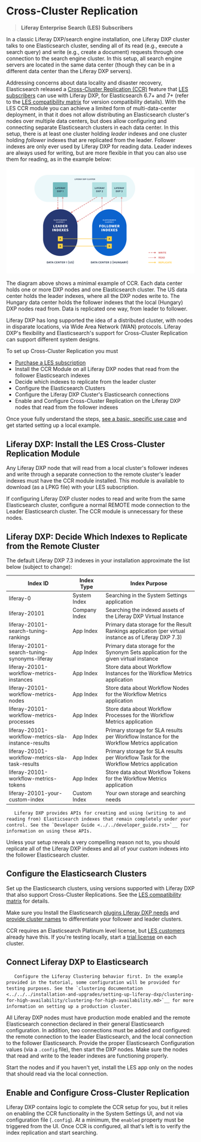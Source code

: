 # Cross-Cluster Replication

> **Liferay Enterprise Search (LES) Subscribers**

In a classic Liferay DXP/search engine installation, one Liferay DXP cluster talks to one Elasticsearch cluster, sending all of its read (e.g., execute a search query) and write (e.g., create a document) requests through one connection to the search engine cluster. In this setup, all search engine servers are located in the same data center (though they can be in a different data center than the Liferay DXP servers).

Addressing concerns about data locality and disaster recovery, Elasticsearch released a [Cross-Cluster Replication (CCR)](https://www.elastic.co/guide/en/elasticsearch/reference/current/xpack-ccr.html) feature that [LES subscribers](https://www.liferay.com/products/dxp/enterprise-search) can use with Liferay DXP, for Elasticsearch 6.7+ and 7+ (refer to the [LES compatibility matrix](https://www.liferay.com/compatibility-matrix/liferay-enterprise-search) for version compatibility details). With the LES CCR module you can achieve a limited form of multi-data-center deployment, in that it does not allow distributing an Elasticsearch cluster's nodes over multiple data centers, but does allow configuring and connecting separate Elasticsearch clusters in each data center. In this setup, there is at least one cluster holding _leader_ indexes and one cluster holding _follower_ indexes that are replicated from the leader. Follower indexes are only ever used by Liferay DXP for reading data. Leader indexes are always used for writing, but are more flexible in that you can also use them for reading, as in the example below:

![With Cross-Cluster Replication, disparate data centers can hold synchronized Elasticsearch clusters with Liferay DXP indexes.](./cross-cluster-replication/images/01.png)

The diagram above shows a minimal example of CCR. Each data center holds one or more DXP nodes and one Elasticsearch cluster. The US data center holds the leader indexes, where all the DXP nodes write to. The Hungary data center holds the follower indexes that the local (Hungary) DXP nodes read from. Data is replicated one way, from leader to follower.

Liferay DXP has long supported the idea of a distributed cluster, with nodes in disparate locations, via Wide Area Network (WAN) protocols. Liferay DXP's flexibility and Elasticsearch's support for Cross-Cluster Replication can support different system designs.

To set up Cross-Cluster Replication you must

- [Purchase a LES subscription](https://www.liferay.com/products/dxp/enterprise-search)
- Install the CCR Module on all Liferay DXP nodes that read from the follower Elasticsearch indexes
- Decide which indexes to replicate from the leader cluster
- Configure the Elasticsearch Clusters
- Configure the Liferay DXP Cluster's Elasticsearch connections
- Enable and Configure Cross-Cluster Replication on the Liferay DXP nodes that read from the follower indexes

Once youe fully understand the steps, [see a basic, specific use case](./configuring-an-example-ccr-installation-replicating-between-data-centers.md) and get started setting up a local example.

## Liferay DXP: Install the LES Cross-Cluster Replication Module

Any Liferay DXP node that will read from a local cluster's follower indexes and write through a separate connection to the remote cluster's leader indexes must have the CCR module installed. This module is available to download (as a LPKG file) with your LES subscription.

If configuring Liferay DXP cluster nodes to read and write from the same Elasticsearch cluster, configure a normal REMOTE mode connection to the Leader Elasticsearch cluster. The CCR module is unnecessary for these nodes.

##  Liferay DXP: Decide Which Indexes to Replicate from the Remote Cluster

The default Liferay DXP 7.3 indexes in your installation approximate the list below (subject to change):

| Index ID                                      | Index Type    | Index Purpose |
| --------------------------------------------- | ------------- | ------------- |
| liferay-0                                     | System Index  | Searching in the System Settings application |
| liferay-20101                                 | Company Index | Searching the indexed assets of the Liferay DXP Virtual Instance |
| liferay-20101-search-tuning-rankings          | App Index     | Primary data storage for the Result Rankings application (per virtual instance as of Liferay DXP 7.3) |
| liferay-20101-search-tuning-synonyms-liferay  | App Index     | Primary data storage for the Synonym Sets application for the given virtual instance |
| liferay-20101-workflow-metrics-instances              | App Index     | Store data about Workflow Instances for the Workflow Metrics application |
| liferay-20101-workflow-metrics-nodes                  | App Index     | Store data about Workflow Nodes for the Workflow Metrics application |
| liferay-20101-workflow-metrics-processes              | App Index     | Store data about Workflow Processes for the Workflow Metrics application |
| liferay-20101-workflow-metrics-sla-instance-results   | App Index     | Primary storage for SLA results per Workflow Instance for the Workflow Metrics application |
| liferay-20101-workflow-metrics-sla-task-results       | App Index     | Primary storage for SLA results per Workflow Task for the Workflow Metrics application |
| liferay-20101-workflow-metrics-tokens                 | App Index     | Store data about Workflow Tokens for the Workflow Metrics application |
| liferay-20101-your-custom-index                 | Custom Index  | Your own storage and searching needs |

```note::
   Liferay DXP provides APIs for creating and using (writing to and reading from) Elasticsearch indexes that remain completely under your control. See the `Developer Guide <../../developer_guide.rst>`__ for information on using these APIs.
```

Unless your setup reveals a very compelling reason not to, you should replicate all of the Liferay DXP indexes and all of your custom indexes into the follower Elasticsearch cluster. 

## Configure the Elasticsearch Clusters

Set up the Elasticsearch clusters, using versions supported with Liferay DXP that also support Cross-Cluster Replications. See the [LES compatibility matrix](https://help.liferay.com/hc/en-us/articles/360016511651-Liferay-Enterprise-Search-Compatibility-Matrix) for details.

Make sure you Install the Elasticsearch [plugins Liferay DXP needs](https://help.liferay.com/hc/en-us/articles/360028711132-Installing-Elasticsearch#step-three-install-elasticsearch-plugins) and [provide cluster names](https://help.liferay.com/hc/en-us/articles/360028711132-Installing-Elasticsearch#step-four-name-your-elasticsearch-cluster) to differentiate your follower and leader clusters.

CCR requires an Elasticsearch Platinum level license, but [LES customers](./introduction-to-les.md) already have this. If you're testing locally, start a [trial license](https://www.elastic.co/guide/en/elasticsearch/reference/7.x/start-trial.html) on each cluster.

## Connect Liferay DXP to Elasticsearch

```important::
   Configure the Liferay Clustering behavior first. In the example provided in the tutorial, some configuration will be provided for testing purposes. See the `clustering documentation <../../../installation-and-upgrades/setting-up-liferay-dxp/clustering-for-high-availability/clustering-for-high-availability.md>`__ for more information on setting up a production cluster.
```

All Liferay DXP nodes must have production mode enabled and the remote Elasticsearch connection declared in their general Elasticsearch configuration. In addition, two connections must be added and configured: the remote connection to the leader Elasticsearch, and the local connection to the follower Elasticsearch. Provide the proper Elasticsearch Configuration values (via a `.config` file), then start the DXP nodes. Make sure the nodes that read and write to the leader indexes are functioning properly.

Start the nodes and if you haven't yet, install the LES app only on the nodes that should read via the local connection.


## Enable and Configure Cross-Cluster Replication

Liferay DXP contains logic to complete the CCR setup for you, but it relies on enabling the CCR functionality in the System Settings UI, and not via configuration file (`.config`). At a minimum, the `enabled` property must be triggered from the UI. Once CCR is configured, all that's left is to verify the index replication and start searching.

<!-- Add B Engler's details on how this works, see https://liferay.slack.com/archives/CNJBT01ME/p1608319290037900 -->
